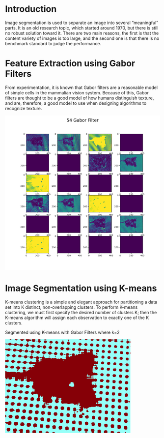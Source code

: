 # Introduction
Image segmentation is used to separate an image into several “meaningful” parts. It is an old research topic, which started around 1970, but there is still no robust solution toward it. There are two main reasons, the first is that the content variety of images is too large, and the second one is that there is no benchmark standard to judge the performance.

# Feature Extraction using Gabor Filters
From experimentation, it is known that Gabor filters are a reasonable model of simple cells in the mammalian vision system. Because of this, Gabor filters are thought to be a good model of how humans distinguish texture, and are, therefore, a good model to use when designing algorithms to recognize texture.

![Gabor Filters](https://github.com/mrjthedifferent/ImageSegmentationUsingKmeansMeanShift/blob/master/assets/img07/gaborfilters.png?raw=true)

# Image Segmentation using K-means
K-means clustering is a simple and elegant approach for partitioning a data set into K distinct, non-overlapping clusters. To perform K-means clustering, we must first specify the desired number of clusters K; then the K-means algorithm will assign each observation to exactly one of the K clusters.

Segmented using K-means with Gabor Filters where k=2

![Segmented Using K-means with Gabor Filters](https://github.com/mrjthedifferent/ImageSegmentationUsingKmeansMeanShift/blob/master/assets/img07/SegmentedWithGabor.png?raw=true)

